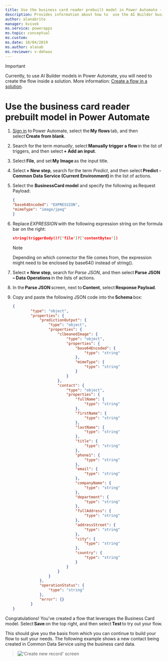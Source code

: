 ```yaml
---
title: Use the business card reader prebuilt model in Power Automate - AI Builder | Microsoft Docs
description: Provides information about how to  use the AI Builder business card reader prebuilt model in Power Automate
author: alanabrito
manager: kvivek
ms.service: powerapps
ms.topic: conceptual
ms.custom: 
ms.date: 10/04/2019
ms.author: alanab
ms.reviewer: v-dehaas
---
```


> [!IMPORTANT]
 > Currently, to use AI Builder models in Power Automate, you will need to create the flow inside a solution. More information: [Create a flow in a solution](/flow/create-flow-solution).


# Use the business card reader prebuilt model in Power Automate

1. [Sign in](https://flow.microsoft.com/signin) to Power Automate, select the **My flows** tab, and then select **Create from blank**.
1. Search for the term *manually*, select **Manually trigger a flow** in the list of triggers, and then select **+ Add an input**.
1. Select **File**, and set **My Image** as the input title.
1. Select **+ New step**, search for the term *Predict*, and then select **Predict - Common Data Service (Current Environment)** in the list of actions.

5. Select the **BusinessCard model** and specify the following as Request Payload:

    ```json
    { 
    "base64Encoded": "EXPRESSION", 
    "mimeType": "image/jpeg" 
    }
    ```
6. Replace *EXPRESSION* with the following expression string on the formula bar on the right: 

    ```json
    string(triggerBody()?['file']?['contentBytes'])
    ```
    > [!NOTE]
    > Depending on which connector the file comes from, the expression might need to be enclosed by base64() instead of string().
7. Select **+ New step**, search for *Parse JSON*, and then select **Parse JSON – Data Operations** in the lists of actions.
8. In the **Parse JSON** screen, next to **Content**, select **Response Payload**.
9. Copy and paste the following JSON code into the **Schema** box:

    ```json
    { 
            "type": "object", 
            "properties": { 
                "predictionOutput": { 
                    "type": "object", 
                    "properties": { 
                        "clbeanedImage": { 
                            "type": "object", 
                            "properties": { 
                                "base64Encoded": { 
                                    "type": "string" 
                                }, 
                                "mimeType": { 
                                    "type": "string" 
                                } 
                            } 
                        }, 
                        "contact": { 
                            "type": "object", 
                            "properties": { 
                                "fullName": { 
                                    "type": "string" 
                                }, 
                                "firstName": { 
                                    "type": "string" 
                                }, 
                                "lastName": { 
                                    "type": "string" 
                                }, 
                                "title": { 
                                    "type": "string" 
                                }, 
                                "phone1": { 
                                    "type": "string" 
                                }, 
                                "email": { 
                                    "type": "string" 
                                }, 
                                "companyName": { 
                                    "type": "string" 
                                }, 
                                "department": { 
                                    "type": "string" 
                                }, 
                                "fullAddress": { 
                                    "type": "string" 
                                }, 
                                "addressStreet": { 
                                    "type": "string" 
                                }, 
                                "city": { 
                                    "type": "string" 
                                }, 
                                "country": { 
                                    "type": "string" 
                                } 
                            } 
                        } 
                    } 
                }, 
                "operationStatus": { 
                    "type": "string" 
                }, 
                "error": {} 
            } 
   }

   ```
Congratulations! You've created a flow that leverages the Business Card model. Select **Save** on the top right, and then select **Test** to try out your flow.

This should give you the basis from which you can continue to build your flow to suit your needs. The following example shows a new contact being created in Common Data Service using the business card data.

   > !['Create new record' screen](media/flow-create-record.png "'Create new record' screen")

